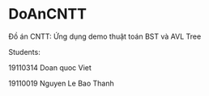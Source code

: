 # DoAnCNTT
Đồ án CNTT: Ứng dụng demo thuật toán BST và AVL Tree

Students:

19110314  Doan quoc Viet

19110019 Nguyen Le Bao Thanh
